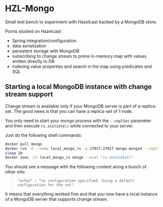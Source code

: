 # HZL-Mongo

Small test bench to experiment with Hazelcast backed by a MongoDB store.

Points studied on Hazelcast:

- Spring integration/configuration
- data serialization
- persistent storage with MongoDB
- subscribing to change stream to prime in-memory map with values written directly to DB
- indexing value properties and search in the map using predicates and SQL

## Starting a local MongoDB instance with change stream support

Change stream is available only if your MongoDB server is part of a replica-set. The good news is that you can have a
replica-set of 1 node.

You only need to start your mongo process with the `--replSet` parameter and then execute `rs.initiate()` while
connected to your server.

Just do the following shell commands:

```bash
docker pull mongo
docker run -d --name local_mongo_rs -p 27017:27017 mongo mongod --replSet my-mongo-set
sleep 10
docker exec -it local_mongo_rs mongo --eval "rs.initiate()"
```

You should see a message with the following content along a bunch of other info:
> `"info2" : "no configuration specified. Using a default configuration for the set"`


It means that everything worked fine and that you now have a local instance of a MongoDB server that supports change
stream.
